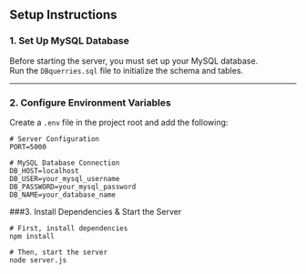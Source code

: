 ## Setup Instructions

### 1. Set Up MySQL Database
Before starting the server, you must set up your MySQL database.  
Run the `DBquerries.sql` file to initialize the schema and tables.

---

### 2. Configure Environment Variables
Create a `.env` file in the project root and add the following:

```env
# Server Configuration
PORT=5000

# MySQL Database Connection
DB_HOST=localhost
DB_USER=your_mysql_username
DB_PASSWORD=your_mysql_password
DB_NAME=your_database_name
```

###3. Install Dependencies & Start the Server

```
# First, install dependencies
npm install

# Then, start the server
node server.js
```
